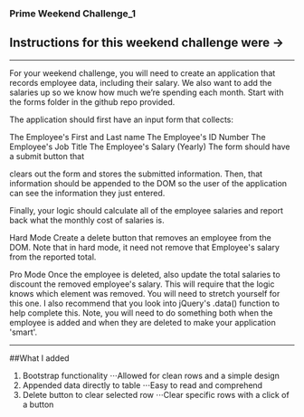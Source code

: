 ### Prime Weekend Challenge_1

## Instructions for this weekend challenge were ->

--------------------------------------------------------------------------------

For your weekend challenge, you will need to create an application that records employee data, including their salary. We also want to add the salaries up so we know how much we’re spending each month. Start with the forms folder in the github repo provided.

The application should first have an input form that collects:

The Employee's First and Last name
The Employee's ID Number
The Employee's Job Title
The Employee's Salary (Yearly)
The form should have a submit button that

clears out the form and
stores the submitted information.
Then, that information should be appended to the DOM so the user of the application can see the information they just entered.

Finally, your logic should calculate all of the employee salaries and report back what the monthly cost of salaries is.

Hard Mode
Create a delete button that removes an employee from the DOM. Note that in hard mode, it need not remove that Employee's salary from the reported total.

Pro Mode
Once the employee is deleted, also update the total salaries to discount the removed employee's salary. This will require that the logic knows which element was removed. You will need to stretch yourself for this one. I also recommend that you look into jQuery's .data() function to help complete this. Note, you will need to do something both when the employee is added and when they are deleted to make your application 'smart'.

--------------------------------------------------------------------------------

##What I added

1. Bootstrap functionality
⋅⋅⋅Allowed for clean rows and a simple design
2. Appended data directly to table 
⋅⋅⋅Easy to read and comprehend
3. Delete button to clear selected row
⋅⋅⋅Clear specific rows with a click of a button
